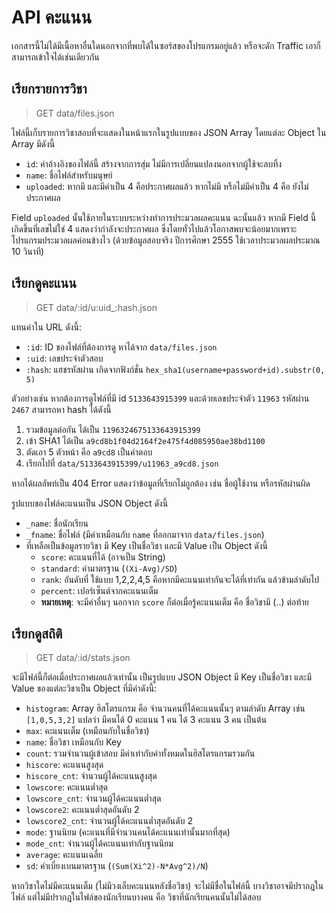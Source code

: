 # API คะแนน

เอกสารนี้ไม่ได้มีเนื้อหาอื่นใดนอกจากที่พบได้ในซอร์สของโปรแกรมอยู่แล้ว หรือจะดัก Traffic เอาก็สามารถเข้าใจได้เช่นเดียวกัน

## เรียกรายการวิชา

> GET data/files.json

ไฟล์นี้เก็บรายการวิชาสอบที่จะแสดงในหน้าแรก​ในรูปแบบของ JSON Array<Object> โดยแต่ละ Object ใน Array มีดังนี้

- `id`: ค่าอ้างอิงของไฟล์นี้ สร้างจากการสุ่ม ไม่มีการเปลี่ยนแปลงนอกจากผู้ใช้จะลบทิ้ง
- `name`: ชื่อไฟล์สำหรับมนุษย์
- `uploaded`: หากมี และมีค่าเป็น 4 คือประกาศผลแล้ว หากไม่มี หรือไม่มีค่าเป็น 4 คือ ยังไม่ประกาศผล

Field `uploaded` นั้นใช้ภายในระบบระหว่างทำการประมวลผลคะแนน ฉะนั้นแล้ว หากมี Field นี้เกิดขึ้นที่เลขไม่ใช่ 4 แสดงว่ากำลังจะประกาศผล ซึ่งโดยทั่วไปแล้วโอกาสพบจะน้อยมากเพราะโปรแกรมประมวลผลค่อนข้างไว (ด้วยข้อมูลสอบจริง ปีการศึกษา 2555 ใช้เวลาประมวลผลประมาณ 10 วินาที)

## เรียกดูคะแนน

> GET data/:id/u:uid_:hash.json

แทนค่าใน URL ดังนี้:

- `:id`: ID ของไฟล์ที่ต้องการดู หาได้จาก `data/files.json`
- `:uid`: เลขประจำตัวสอบ
- `:hash`: แฮชรหัสผ่าน เกิดจากฟังก์ชั่น `hex_sha1(username+password+id).substr(0, 5)`

ตัวอย่างเช่น หากต้องการดูไฟล์ที่มี id `5133643915399` และด้วยเลขประจำตัว `11963` รหัสผ่าน `2467`
สามารถหา hash ได้ดังนี้

1. รวมข้อมูลต่อกัน ได้เป็น `1196324675133643915399`
2. เข้า SHA1 ได้เป็น `a9cd8b1f04d2164f2e475f4d085950ae38bd1100`
3. ตัดเอา 5 ตัวหน้า คือ `a9cd8` เป็นคำตอบ
4. เรียกไปที่ `data/5133643915399/u11963_a9cd8.json`

หากได้ผลลัพท์เป็น 404 Error แสดงว่าข้อมูลที่เรียกไม่ถูกต้อง เช่น ชื่อผู้ใช้งาน หรือรหัสผ่านผิด

รูปแบบของไฟล์คะแนนเป็น JSON Object ดังนี้

- `_name`: ชื่อนักเรียน
- `_fname`: ชื่อไฟล์ (มีค่าเหมือนกับ `name` ที่ออกมาจาก `data/files.json`)
- ที่เหลือเป็นข้อมูลรายวิชา มี Key เป็นชื่อวิชา และมี Value เป็น Object ดังนี้
  - `score`: คะแนนที่ได้ (อาจเป็น String)
  - `standard`: ค่ามาตรฐาน (`(Xi-Avg)/SD`)
  - `rank`: อันดับที่ ใช้แบบ 1,2,2,4,5 คือหากมีคะแนนเท่ากันจะได้ที่เท่ากัน แล้วข้ามลำดับไป
  - `percent`: เปอร์เซ็นต์จากคะแนนเต็ม
  - **หมายเหตุ**: จะมีค่าอื่นๆ นอกจาก `score` ก็ต่อเมื่อรู้คะแนนเต็ม คือ ชื่อวิชามี (..) ต่อท้าย

## เรียกดูสถิติ

> GET data/:id/stats.json

จะมีไฟล์นี้ก็ต่อเมื่อประกาศผลแล้วเท่านั้น เป็นรูปแบบ JSON Object มี Key เป็นชื่อวิชา และมี Value ของแต่ละวิชาเป็น Object ที่มีค่าดังนี้:

- `histogram`: Array ฮิสโตรแกรม คือ จำนวนคนที่ได้คะแนนนั้นๆ ตามลำดับ Array เช่น `[1,0,5,3,2]` แปลว่า มีคนได้ 0 คะแนน 1 คน ได้ 3 คะแนน 3 คน เป็นต้น
- `max`: คะแนนเต็ม (เหมือนกับในชื่อวิชา)
- `name`: ชื่อวิชา เหมือนกับ Key
- `count`: รวมจำนวนผู้เข้าสอบ มีค่าเท่ากับค่าทั้งหมดในฮิสโตรแกรมรวมกัน
- `hiscore`: คะแนนสูงสุด
- `hiscore_cnt`: จำนวนผู้ได้คะแนนสูงสุด
- `lowscore`: คะแนนต่ำสุด
- `lowscore_cnt`: จำนวนผู้ได้คะแนนต่ำสุด
- `lowscore2`: คะแนนต่ำสุดอันดับ 2
- `lowscore2_cnt`: จำนวนผู้ได้คะแนนต่ำสุดอันดับ 2
- `mode`: ฐานนิยม (คะแนนที่มีจำนวนคนได้คะแนนเท่านั้นมากที่สุด)
- `mode_cnt`: จำนวนผู้ได้คะแนนเท่ากับฐานนิยม
- `average`: คะแนนเฉลี่ย
- `sd`: ค่าเบี่ยงเบนมาตรฐาน (`(Sum(Xi^2)-N*Avg^2)/N`)

หากวิชาใดไม่มีคะแนนเต็ม (ไม่มีวงเล็บคะแนนหลังชื่อวิชา) จะไม่มีชื่อในไฟล์นี้ บางวิชาอาจมีปรากฎในไฟล์​ แต่ไม่มีปรากฎในไฟล์ของนักเรียนบางคน คือ วิชาที่นักเรียนคนนั้นไม่ได้สอบ
